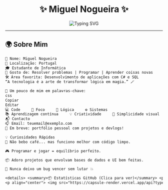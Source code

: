 <h1 align="center">✨ Miguel Nogueira ✨</h1>

<p align="center">
  <img src="https://readme-typing-svg.demolab.com?font=Fira+Code&size=24&duration=3000&pause=1000&color=7F52FF&center=true&vCenter=true&width=435&lines=Estudante+de+Inform%C3%A1tica;Apaixonado+por+C%23+e+SQL;Sempre+pronto+para+criar%2C+resolver+e+inovar!" alt="Typing SVG" />
</p>

---

## 🌍 Sobre Mim

```txt
🧠 Nome: Miguel Nogueira
📍 Localização: Portugal
🎓 Estudante de Informática
💬 Gosto de: Resolver problemas | Programar | Aprender coisas novas
🛠️ Área favorita: Desenvolvimento de aplicações com C# e SQL
“A tecnologia é a arte de transformar lógica em magia.” 🪄

🧩 Um pouco de mim em palavras-chave:
css
Copiar
Editar
💻 Code     🎯 Foco     🔐 Lógica     ⚙️ Sistemas
📚 Aprendizagem contínua     💡 Criatividade     🎨 Simplicidade visual
📬 Contacto
📫 Email: teuemail@exemplo.com
📎 Em breve: portfólio pessoal com projetos e devlogs!

💡 Curiosidades Rápidas
🚫 Não bebo café... mas funciono melhor com código limpo.

🎮 Programar e jogar = equilíbrio perfeito.

📦 Adoro projetos que envolvam bases de dados e UI bem feitas.

🧩 Nunca deixo um bug vencer sem lutar 💥

<details> <summary>📦 Estatísticas GitHub (Clica para ver)</summary> <p align="center"> <img src="https://github-readme-stats.vercel.app/api?username=teu-utilizador&show_icons=true&theme=tokyonight" /> <br> <img src="https://github-readme-stats.vercel.app/api/top-langs/?username=teu-utilizador&layout=compact&theme=tokyonight" /> </p> </details>
<p align="center"> <img src="https://capsule-render.vercel.app/api?type=waving&color=7F52FF&height=120&section=footer" /> </p> ```
